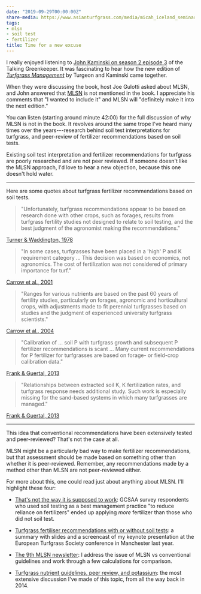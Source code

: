 ```yaml
---
date: "2019-09-29T00:00:00Z"
share-media: https://www.asianturfgrass.com/media/micah_iceland_seminar.jpg
tags:
- mlsn
- soil test
- fertilizer
title: Time for a new excuse
---
```


I really enjoyed listening to [John Kaminski on season 2 episode 3](http://thetalkinggreenkeeper.libsyn.com/website/3-john-kaminski) of the Talking Greenkeeper. It was fascinating to hear how the new edition of [*Turfgrass Management*](https://turfpath.com/book) by Turgeon and Kaminski came together.

When they were discussing the book, host Joe Gulotti asked about MLSN, and John answered that [MLSN](https://www.asianturfgrass.com/2018-02-03-new-mlsn-cheat-sheet/) is not mentioned in the book. I appreciate his comments that "I wanted to include it" and MLSN will "definitely make it into the next edition." 

You can listen (starting around minute 42:00) for the full discussion of *why* MLSN is not in the book. It revolves around the same trope I've heard many times over the years---research behind soil test interpretations for turfgrass, and peer-review of fertilizer recommendations based on soil tests.

Existing soil test interpretation and fertilizer recommendations for turfgrass are poorly researched and are not peer reviewed. If someone doesn't like the MLSN approach, I'd love to hear a new objection, because this one doesn't hold water.  

---

Here are some quotes about turfgrass fertilizer recommendations based on soil tests.

> "Unfortunately, turfgrass recommendations appear to be based on research done with other crops, such as forages, results from turfgrass fertility studies not designed to relate to soil testing, and the best judgment of the agronomist making the recommendations."

[Turner & Waddington, 1978](https://dl.sciencesocieties.org/publications/sssaj/abstracts/47/6/SS0470061161?access=0&view=pdf)

> "In some cases, turfgrasses have been placed in a 'high' P and K requirement category ... This decision was based on economics, not agronomics. The cost of fertilization was not considered of primary importance for turf."

[Carrow et al., 2001](http://tic.msu.edu/tgif/flink?recno=73348)

> "Ranges for various nutrients are based on the past 60 years of fertility studies, particularly on forages, agronomic and horticultural crops, with adjustments made to fit perennial turfgrasses based on studies and the judgment of experienced university turfgrass scientists."

[Carrow et al., 2004](http://tic.msu.edu/tgif/flink?recno=93213)

> "Calibration of ... soil P with turfgrass growth and subsequent P fertilizer recommendations is scant ... Many current recommendations for P fertilizer for turfgrasses are based on forage- or field-crop calibration data."

[Frank & Guertal, 2013](http://tic.msu.edu/tgif/flink?recno=220135)

> "Relationships between extracted soil K, K fertilization rates, and turfgrass response needs additional study. Such work is especially missing for the sand-based systems in which many turfgrasses are managed."

[Frank & Guertal, 2013](http://tic.msu.edu/tgif/flink?recno=220135)

---

This idea that conventional recommendations have been extensively tested and peer-reviewed? That's not the case at all. 

MLSN might be a particularly bad way to make fertilizer recommendations, but that assessment should be made based on something other than whether it is peer-reviewed. Remember, any recommendations made by a method other than MLSN are not peer-reviewed either.

For more about this, one could read just about anything about MLSN. I'll highlight these four:

* [That's not the way it is supposed to work](https://www.blog.asianturfgrass.com/2016/03/thats-not-the-way-it-is-supposed-to-work.html): GCSAA survey respondents who used soil testing as a best management practice "to reduce reliance on fertilizers" ended up applying *more* fertilizer than those who did not soil test.

* [Turfgrass fertiliser recommendations with or without soil tests](https://www.asianturfgrass.com/2018-07-07-turfgrass-fertiliser-recommendations/): a summary with slides and a screencast of my keynote presentation at the European Turfgrass Society conference in Manchester last year.

* [The 9th MLSN newsletter](https://preview.mailerlite.com/t2s8c8): I address the issue of MLSN vs conventional guidelines and work through a few calculations for comparison.

* [Turfgrass nutrient guidelines, peer review, and potassium](http://files.asianturfgrass.com/20140615_mlsn_k.pdf): the most extensive discussion I've made of this topic, from all the way back in 2014.









